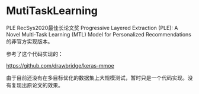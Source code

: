# MutiTaskLearning
PLE 
RecSys2020最佳长论文奖
Progressive Layered Extraction (PLE): A Novel Multi-Task
Learning (MTL) Model for Personalized Recommendations
的非官方实现版本。

参考了这个代码实现的：

https://github.com/drawbridge/keras-mmoe

由于目前还没有在多目标优化的数据集上大规模测试，暂时只是一个代码实现。没有复现出原论文的效果。
